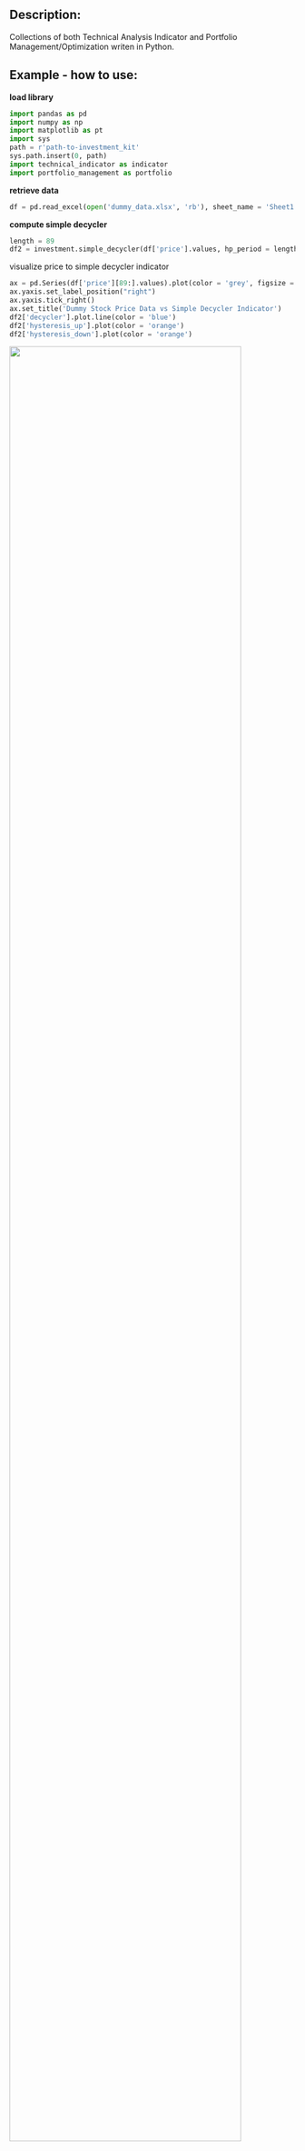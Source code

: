 <h2> Description: </h2>

Collections of both Technical Analysis Indicator and Portfolio Management/Optimization writen in Python.


<h2> Example - how to use: </h2>

__load library__

```python
import pandas as pd
import numpy as np
import matplotlib as pt
import sys
path = r'path-to-investment_kit'
sys.path.insert(0, path)
import technical_indicator as indicator
import portfolio_management as portfolio
```

__retrieve data__

```python
df = pd.read_excel(open('dummy_data.xlsx', 'rb'), sheet_name = 'Sheet1', engine = 'openpyxl')
```

__compute simple decycler__
```python
length = 89
df2 = investment.simple_decycler(df['price'].values, hp_period = length,return_df = True)
```

visualize price to simple decycler indicator
```python
ax = pd.Series(df['price'][89:].values).plot(color = 'grey', figsize = (15,8))
ax.yaxis.set_label_position("right")
ax.yaxis.tick_right()
ax.set_title('Dummy Stock Price Data vs Simple Decycler Indicator')
df2['decycler'].plot.line(color = 'blue')
df2['hysteresis_up'].plot(color = 'orange')
df2['hysteresis_down'].plot(color = 'orange')
```

<img src="https://i.postimg.cc/J4GWT0cV/Screenshot-2022-12-29-174230.png" width=90% height=90%>

